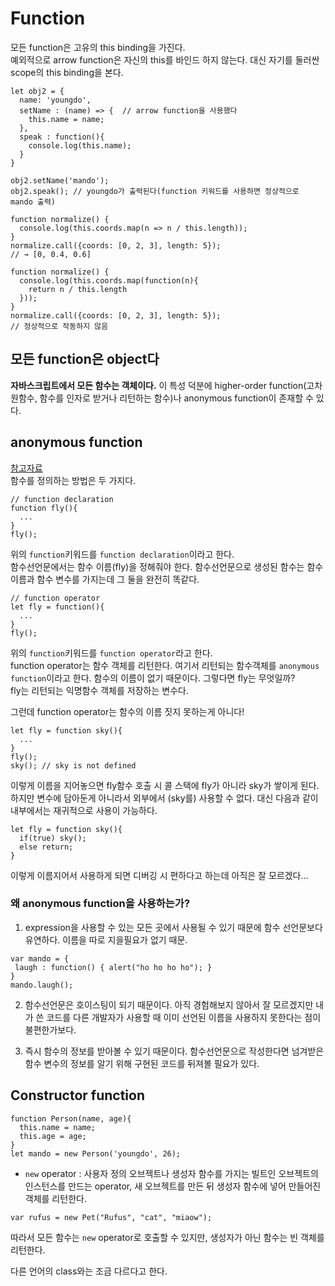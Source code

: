 # Function
모든 function은 고유의 this binding을 가진다.  
예외적으로 arrow function은 자신의 this를 바인드 하지 않는다. 대신 자기를 둘러싼 scope의 this binding을 본다.
```
let obj2 = {
  name: 'youngdo',
  setName : (name) => {  // arrow function을 사용했다
    this.name = name;
  },
  speak : function(){
    console.log(this.name);
  }
}

obj2.setName('mando');
obj2.speak(); // youngdo가 출력된다(function 키워드를 사용하면 정상적으로 mando 출력)
```
```
function normalize() {
  console.log(this.coords.map(n => n / this.length));
}
normalize.call({coords: [0, 2, 3], length: 5});
// → [0, 0.4, 0.6]

function normalize() {
  console.log(this.coords.map(function(n){
    return n / this.length
  }));
}
normalize.call({coords: [0, 2, 3], length: 5});
// 정상적으로 작동하지 않음
```
## 모든 function은 object다
**자바스크립트에서 모든 함수는 객체이다.** 이 특성 덕분에 higher-order function(고차원함수, 함수를 인자로 받거나 리턴하는 함수)나 anonymous function이 존재할 수 있다.

## anonymous function
[참고자료](http://helephant.com/2008/08/23/javascript-anonymous-functions/)  
함수를 정의하는 방법은 두 가지다.
```
// function declaration
function fly(){
  ...
}
fly();
```
위의 `function`키워드를 `function declaration`이라고 한다.  
함수선언문에서는 함수 이름(fly)을 정해줘야 한다. 함수선언문으로 생성된 함수는 함수 이름과 함수 변수를 가지는데 그 둘을 완전히 똑같다.
```
// function operator
let fly = function(){
  ...
}
fly();
```
위의 `function`키워드를 `function operator`라고 한다.  
function operator는 함수 객체를 리턴한다. 여기서 리턴되는 함수객체를 `anonymous function`이라고 한다. 함수의 이름이 없기 때문이다. 그렇다면 fly는 무엇일까?  
fly는 리턴되는 익명함수 객체를 저장하는 변수다.

그런데 function operator는 함수의 이름 짓지 못하는게 아니다!
```
let fly = function sky(){
  ...
}
fly();
sky(); // sky is not defined
```
이렇게 이름을 지어놓으면 fly함수 호출 시 콜 스택에 fly가 아니라 sky가 쌓이게 된다.  
하지만 변수에 담아둔게 아니라서 외부에서 (sky를) 사용할 수 없다. 대신 다음과 같이 내부에서는 재귀적으로 사용이 가능하다.
```
let fly = function sky(){
  if(true) sky();
  else return;
}
```
이렇게 이름지어서 사용하게 되면 디버깅 시 편하다고 하는데 아직은 잘 모르겠다...
### 왜 anonymous function을 사용하는가?
1. expression을 사용할 수 있는 모든 곳에서 사용될 수 있기 때문에 함수 선언문보다 유연하다. 이름을 따로 지을필요가 없기 때문.
```
var mando = {
 laugh : function() { alert("ho ho ho ho"); }
}
mando.laugh();
```
2. 함수선언문은 호이스팅이 되기 때문이다. 아직 경험해보지 않아서 잘 모르겠지만 내가 쓴 코드를 다른 개발자가 사용할 때 이미 선언된 이름을 사용하지 못한다는 점이 불편한가보다.

3. 즉시 함수의 정보를 받아볼 수 있기 때문이다. 함수선언문으로 작성한다면 넘겨받은 함수 변수의 정보를 알기 위해 구현된 코드를 뒤져볼 필요가 있다.

## Constructor function
```
function Person(name, age){
  this.name = name;
  this.age = age;
}
let mando = new Person('youngdo', 26);
```
* `new` operator : 사용자 정의 오브젝트나 생성자 함수를 가지는 빌트인 오브젝트의 인스턴스를 만드는 operator, 새 오브젝트를 만든 뒤 생성자 함수에 넣어 만들어진 객체를 리턴한다. 
```
var rufus = new Pet("Rufus", "cat", "miaow");
```
따라서 모든 함수는 `new` operator로 호출할 수 있지만, 생성자가 아닌 함수는 빈 객체를 리턴한다.

다른 언어의 class와는 조금 다르다고 한다.